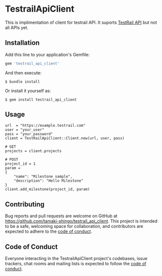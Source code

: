 # TestrailApiClient

This is implimentation of client for testrail API.
It suports [TestRail API](https://www.gurock.com/testrail/docs/api/reference) but not all APIs yet.

## Installation

Add this line to your application's Gemfile:

```ruby
gem 'testrail_api_client'
```

And then execute:

    $ bundle install

Or install it yourself as:

    $ gem install testrail_api_client

## Usage

```
url  = "https://example.testrail.com"
user = "your_user"
pass = "your_password"
client = TestRailApiClient::Client.new(url, user, pass)

# GET
projects = client.projects

# POST
project_id = 1
param = 
{
    "name": "Milestone sample",
    "description": "Hello Milestone"
}
client.add_milestone(project_id, param)
```

<!-- ## Development

After checking out the repo, run `bin/setup` to install dependencies. Then, run `rake spec` to run the tests. You can also run `bin/console` for an interactive prompt that will allow you to experiment.

To install this gem onto your local machine, run `bundle exec rake install`. To release a new version, update the version number in `version.rb`, and then run `bundle exec rake release`, which will create a git tag for the version, push git commits and tags, and push the `.gem` file to [rubygems.org](https://rubygems.org). -->

## Contributing

Bug reports and pull requests are welcome on GitHub at https://github.com/tamaki-shingo/testrail_api_client. This project is intended to be a safe, welcoming space for collaboration, and contributors are expected to adhere to the [code of conduct](https://github.com/tamaki-shingo/testrail_api_client/blob/master/CODE_OF_CONDUCT.md).


## Code of Conduct

Everyone interacting in the TestrailApiClient project's codebases, issue trackers, chat rooms and mailing lists is expected to follow the [code of conduct](https://github.com/tamaki-shingo/testrail_api_client/blob/master/CODE_OF_CONDUCT.md).
